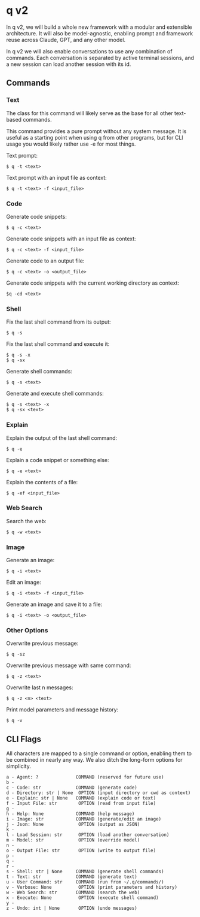 # q v2

In q v2, we will build a whole new framework with a modular and extensible architecture. It will also be model-agnostic, enabling prompt and framework reuse across Claude, GPT, and any other model.

In q v2 we will also enable conversations  to use any combination of commands. Each conversation is separated by active terminal sessions, and a new session can load another session with its id.  

## Commands

### Text

The class for this command will likely serve as the base for all other text-based commands. 

This command provides a pure prompt without any system message. It is useful as a starting point when using q from other programs, but for CLI usage you would likely rather use -e for most things.

Text prompt:
```
$ q -t <text>
```

Text prompt with an input file as context:
```
$ q -t <text> -f <input_file>
```

### Code

Generate code snippets:
```
$ q -c <text>
```

Generate code snippets with an input file as context:
```
$ q -c <text> -f <input_file>
```

Generate code to an output file:
```
$ q -c <text> -o <output_file>
```

Generate code snippets with the current working directory as context:
```
$q -cd <text>
```

### Shell

Fix the last shell command from its output:
```
$ q -s
```

Fix the last shell command and execute it:
```
$ q -s -x
$ q -sx
```

Generate shell commands:
```
$ q -s <text>
```

Generate and execute shell commands:
```
$ q -s <text> -x
$ q -sx <text>
```

### Explain

Explain the output of the last shell command:
```
$ q -e
```

Explain a code snippet or something else:
```
$ q -e <text>
```

Explain the contents of a file:
```
$ q -ef <input_file>
```

### Web Search

Search the web:
```
$ q -w <text>
```

### Image

Generate an image:
```
$ q -i <text>
```

Edit an image:
```
$ q -i <text> -f <input_file>
```

Generate an image and save it to a file:
```
$ q -i <text> -o <output_file>
```

### Other Options

Overwrite previous message:
```
$ q -sz
```

Overwrite previous message with same command:
```
$ q -z <text>
```

Overwrite last n messages:
```
$ q -z <n> <text>
```

Print model parameters and message history:
```
$ q -v
```


## CLI Flags

All characters are mapped to a single command or option, enabling them to be combined in nearly any way. We also ditch the long-form options for simplicity.

```
a - Agent: ?              COMMAND (reserved for future use)
b -
c - Code: str             COMMAND (generate code)
d - Directory: str | None  OPTION (input directory or cwd as context)
e - Explain: str | None   COMMAND (explain code or text)
f - Input File: str        OPTION (read from input file)
g -
h - Help: None            COMMAND (help message)
i - Image: str            COMMAND (generate/edit an image)
j - Json: None             OPTION (output as JSON)
k -
l - Load Session: str      OPTION (load another conversation)
m - Model: str             OPTION (override model)
n -
o - Output File: str       OPTION (write to output file)
p - 
q -
r -
s - Shell: str | None     COMMAND (generate shell commands)
t - Text: str             COMMAND (generate text)
u - User Command: str     COMMAND (run from ~/.q/commands/)
v - Verbose: None          OPTION (print parameters and history)
w - Web Search: str       COMMAND (search the web)
x - Execute: None          OPTION (execute shell command)
y -
z - Undo: int | None       OPTION (undo messages)
```